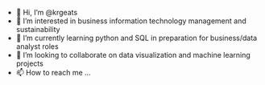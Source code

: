 - 👋 Hi, I’m @krgeats
- 👀 I’m interested in business information technology management and sustainability
- 🌱 I’m currently learning python and SQL in preparation for business/data analyst roles
- 💞️ I’m looking to collaborate on data visualization and  machine learning projects
- 📫 How to reach me ...

<!---
krgeats/krgeats is a ✨ special ✨ repository because its `README.md` (this file) appears on your GitHub profile.
You can click the Preview link to take a look at your changes.
--->
